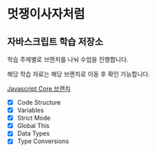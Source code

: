 

# 멋쟁이사자처럼
## 자바스크립트 학습 저장소

학습 주제별로 브랜치를 나눠 수업을 진행합니다.

해당 학습 자료는 해당 브랜치로 이동 후 확인 가능합니다.


[Javascript Core 브랜치](https://www.naver.com)

- [x] Code Structure
- [x] Variables
- [x] Strict Mode
- [x] Global This
- [x] Data Types
- [x] Type Conversions